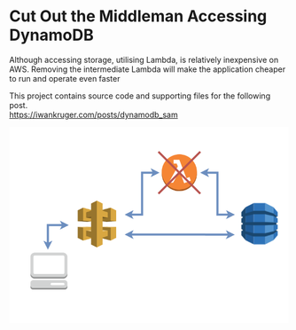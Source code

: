 # Cut Out the Middleman Accessing DynamoDB

Although accessing storage, utilising Lambda, is relatively inexpensive on AWS.  Removing the intermediate Lambda will make the application cheaper to run and operate even faster

This project contains source code and supporting files for the following post.  
https://iwankruger.com/posts/dynamodb_sam

![Accessing DynamoDB](dynamodb_direct.png)

